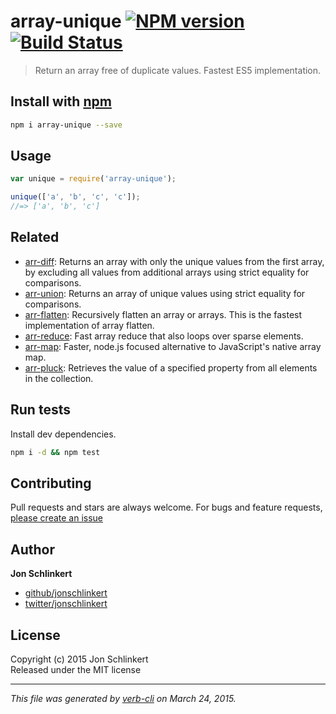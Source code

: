 # array-unique [![NPM version](https://badge.fury.io/js/array-unique.svg)](http://badge.fury.io/js/array-unique)  [![Build Status](https://travis-ci.org/jonschlinkert/array-unique.svg)](https://travis-ci.org/jonschlinkert/array-unique) 

> Return an array free of duplicate values. Fastest ES5 implementation.




<extoc></extoc>

## Install with [npm](npmjs.org)

```bash
npm i array-unique --save
```

## Usage

```js
var unique = require('array-unique');

unique(['a', 'b', 'c', 'c']);
//=> ['a', 'b', 'c']
```

## Related
* [arr-diff](https://github.com/jonschlinkert/arr-diff): Returns an array with only the unique values from the first array, by excluding all values from additional arrays using strict equality for comparisons.
* [arr-union](https://github.com/jonschlinkert/arr-union): Returns an array of unique values using strict equality for comparisons.
* [arr-flatten](https://github.com/jonschlinkert/arr-flatten): Recursively flatten an array or arrays. This is the fastest implementation of array flatten.
* [arr-reduce](https://github.com/jonschlinkert/arr-reduce): Fast array reduce that also loops over sparse elements.
* [arr-map](https://github.com/jonschlinkert/arr-map): Faster, node.js focused alternative to JavaScript's native array map.
* [arr-pluck](https://github.com/jonschlinkert/arr-pluck): Retrieves the value of a specified property from all elements in the collection.

## Run tests
Install dev dependencies.

```bash
npm i -d && npm test
```

## Contributing
Pull requests and stars are always welcome. For bugs and feature requests, [please create an issue](https://github.com/jonschlinkert/array-unique/issues)

## Author

**Jon Schlinkert**
 
+ [github/jonschlinkert](https://github.com/jonschlinkert)
+ [twitter/jonschlinkert](http://twitter.com/jonschlinkert) 

## License
Copyright (c) 2015 Jon Schlinkert  
Released under the MIT license

***

_This file was generated by [verb-cli](https://github.com/assemble/verb-cli) on March 24, 2015._
